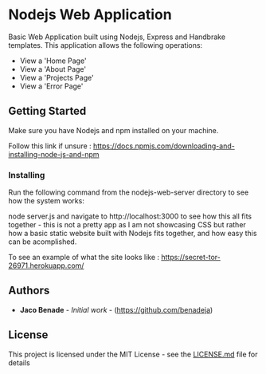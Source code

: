 # Nodejs Web Application

Basic Web Application built using Nodejs, Express and Handbrake templates. This application allows the following operations:
- View a 'Home Page'
- View a 'About Page'
- View a 'Projects Page'
- View a 'Error Page'

## Getting Started

Make sure you have Nodejs and npm installed on your machine.

Follow this link if unsure : https://docs.npmjs.com/downloading-and-installing-node-js-and-npm

### Installing

Run the following command from the nodejs-web-server directory to see how the system works:

node server.js and navigate to http://localhost:3000 to see how this all fits together - this is not a pretty app as I am not showcasing CSS but rather how a basic static website built with Nodejs fits together, and how easy this can be acomplished.

To see an example of what the site looks like : https://secret-tor-26971.herokuapp.com/

## Authors

* **Jaco Benade** - *Initial work* - (https://github.com/benadeja)


## License

This project is licensed under the MIT License - see the [LICENSE.md](LICENSE.md) file for details

